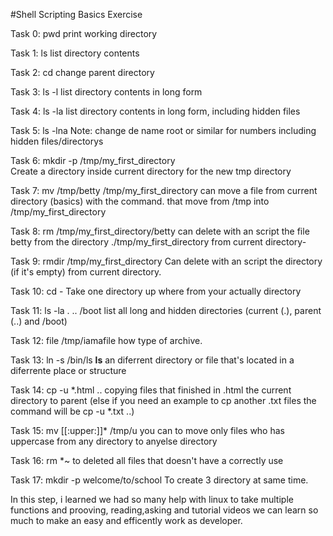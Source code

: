 #Shell Scripting Basics Exercise

Task 0:
  pwd  print working directory

Task 1:
  ls  list directory contents

Task 2:
  cd  change parent directory

Task 3:
  ls -l  list directory contents in long form

Task 4:
  ls -la  list directory contents in long form, including hidden files

Task 5:
  ls -lna
  Note: change de name root or similar for numbers including hidden files/directorys

Task 6:
  mkdir -p /tmp/my_first_directory  
  Create a directory inside current directory for the new tmp directory

Task 7:
  mv /tmp/betty /tmp/my_first_directory 
 	can move a file from current directory (basics) with the command.
	that move from /tmp into /tmp/my_first_directory

Task 8:
	rm /tmp/my_first_directory/betty
		can delete with an script the file betty from the directory ./tmp/my_first_directory
		from current directory-

Task 9:
	rmdir /tmp/my_first_directory 
		Can delete with an script the directory (if it's empty) from current directory.

Task 10:
	cd - 
		Take one directory up where from your actually directory

Task 11:
	ls -la . .. /boot 
		list all long and hidden directories (current (.), parent (..) and /boot) 

Task 12:
	file /tmp/iamafile 
	how type of archive.

Task 13:
	ln -s /bin/ls __ls__ 
		an diferrent directory or file that's located in a diferrente place or structure

Task 14:
	cp -u *.html .. 
		copying files that finished in .html the current directory to parent 
		(else if you need an example to cp another .txt files the command will be
		cp -u *.txt ..)

Task 15:
	mv [[:upper:]]* /tmp/u 
		you can to move only files who has uppercase from any directory to anyelse directory

Task 16:
	rm *~ 
		to deleted all files that doesn't have a correctly use

Task 17: 
	mkdir -p welcome/to/school
		To create 3 directory at same time.


In this step, i learned we had so many help with linux to take multiple functions and prooving, reading,asking and tutorial videos we can learn so much to make an easy and efficently work as developer.
